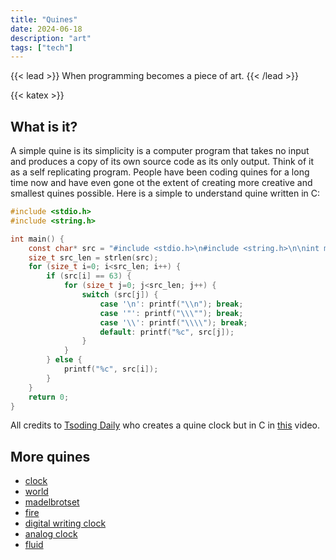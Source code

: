 ```yaml
---
title: "Quines"
date: 2024-06-18
description: "art"
tags: ["tech"]
---
```


{{< lead >}}
When programming becomes a piece of art.
{{< /lead >}}

{{< katex >}}

## What is it?

A simple quine is its simplicity is a computer program that takes no input and produces a copy of its own source code as its only output. Think of it as a self replicating program. People have been coding quines for a long time now and have even gone ot the extent of creating more creative and smallest quines possible.
Here is a simple to understand quine written in C:

```C
#include <stdio.h>
#include <string.h>

int main() {
    const char* src = "#include <stdio.h>\n#include <string.h>\n\nint main() {\n    const char* src = \"?\";\n    size_t src_len = strlen(src);\n    for (size_t i=0; i<src_len; i++) {\n        if (src[i] == 63) {\n            for (size_t j=0; j<src_len; j++) {\n                switch (src[j]) {\n                    case '\\n': printf(\"\\\\n\"); break;\n                    case '\"': printf(\"\\\\\\\"\"); break;\n                    case '\\\\': printf(\"\\\\\\\\\"); break;\n                    default: printf(\"%c\", src[j]);\n                }\n            }\n        } else {\n            printf(\"%c\", src[i]);\n        }\n    }\n    return 0;\n}\n";
    size_t src_len = strlen(src);
    for (size_t i=0; i<src_len; i++) {
        if (src[i] == 63) {
            for (size_t j=0; j<src_len; j++) {
                switch (src[j]) {
                    case '\n': printf("\\n"); break;
                    case '"': printf("\\\""); break;
                    case '\\': printf("\\\\"); break;
                    default: printf("%c", src[j]);
                }
            }
        } else {
            printf("%c", src[i]);
        }
    }
    return 0;
}
```

All credits to [Tsoding Daily](https://www.youtube.com/@TsodingDaily) who creates a quine clock but in C in [this](https://www.youtube.com/watch?v=plFwBqBYpcY) video.

## More quines

- [clock](https://aem1k.com/qlock/)
- [world](https://aem1k.com/world/)
- [madelbrotset](https://aem1k.com/mandelcode/)
- [fire](https://aem1k.com/fire/quine/)
- [digital writing clock](https://www.youtube.com/watch?v=pgAHW8OpcTY)
- [analog clock](https://www.youtube.com/watch?v=FmxcnXhvJlo)
- [fluid](https://www.youtube.com/watch?v=QMYfkOtYYlg)

